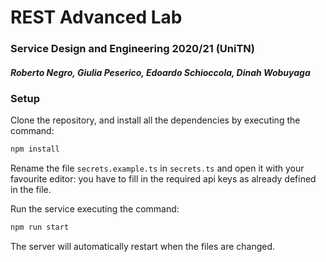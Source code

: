 # REST Advanced Lab
### Service Design and Engineering 2020/21 (UniTN)
##### Roberto Negro, Giulia Peserico, Edoardo Schioccola, Dinah Wobuyaga


### Setup

Clone the repository, and install all the dependencies by executing the command:

```bash
npm install
```

Rename the file `secrets.example.ts` in `secrets.ts` and open it with your favourite editor: you have to fill in the required api keys as already defined in the file.

Run the service executing the command:

```bash
npm run start
```
The server will automatically restart when the files are changed.
